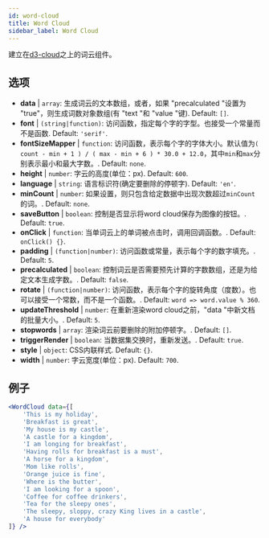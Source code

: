 ```yaml
---
id: word-cloud 
title: Word Cloud
sidebar_label: Word Cloud
---
```


建立在[d3-cloud](https://github.com/jasondavies/d3-cloud)之上的词云组件。

## 选项

* __data__ | `array`: 生成词云的文本数组，或者，如果 "precalculated "设置为 "true"，则生成词数对象数组(有 "text "和 "value "键). Default: `[]`.
* __font__ | `(string|function)`: 访问函数，指定每个字的字型。也接受一个常量而不是函数. Default: `'serif'`.
* __fontSizeMapper__ | `function`: 访问函数，表示每个字的字体大小。默认值为`( count - min + 1 ) / ( max - min + 6 ) * 30.0 + 12.0`，其中`min`和`max`分别表示最小和最大字数。. Default: `none`.
* __height__ | `number`: 字云的高度(单位：px). Default: `600`.
* __language__ | `string`: 语言标识符(确定要删除的停顿字). Default: `'en'`.
* __minCount__ | `number`: 如果设置，则只包含给定数据中出现次数超过`minCount`的词。. Default: `none`.
* __saveButton__ | `boolean`: 控制是否显示将word cloud保存为图像的按钮。. Default: `true`.
* __onClick__ | `function`: 当单词云上的单词被点击时，调用回调函数。. Default: `onClick() {}`.
* __padding__ | `(function|number)`: 访问函数或常量，表示每个字的数字填充。. Default: `5`.
* __precalculated__ | `boolean`: 控制词云是否需要预先计算的字数数组，还是为给定文本生成字数。. Default: `false`.
* __rotate__ | `(function|number)`: 访问函数，表示每个字的旋转角度（度数）。也可以接受一个常数，而不是一个函数。. Default: `word => word.value % 360`.
* __updateThreshold__ | `number`: 在重新渲染word cloud之前，"data "中新文档的批量大小。. Default: `5`.
* __stopwords__ | `array`: 渲染词云前要删除的附加停顿字。. Default: `[]`.
* __triggerRender__ | `boolean`: 当数据集交换时，重新发送。. Default: `true`.
* __style__ | `object`: CSS内联样式. Default: `{}`.
* __width__ | `number`: 字云宽度(单位：px). Default: `700`.


## 例子

```jsx live
<WordCloud data={[
	'This is my holiday', 
	'Breakfast is great', 
	'My house is my castle', 
	'A castle for a kingdom', 
	'I am longing for breakfast',
	'Having rolls for breakfast is a must',
	'A horse for a kingdom',
	'Mom like rolls',
	'Orange juice is fine',
	'Where is the butter',
	'I am looking for a spoon',
	'Coffee for coffee drinkers',
	'Tea for the sleepy ones',
	'The sleepy, sloppy, crazy King lives in a castle',
	'A house for everybody'
]} />
```



